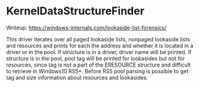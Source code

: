 # KernelDataStructureFinder

Writeup: https://windows-internals.com/lookaside-list-forensics/

This driver iterates over all paged lookaside lists, nonpaged lookaside lists and resources
and prints for each the address and whether it is located in a driver or in the pool.
If structure is in a driver, driver name will be printed. If structure is in the pool, 
pool tag will be printed for lookasides but not for resources, since tag is not a part of the ERESOURCE structure and difficult to 
retrieve in Windows10 RS5+.
Before RS5 pool parsing is possible to get tag and size information about resources and lookasides.
